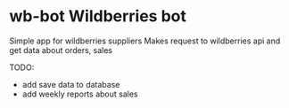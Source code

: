 # wb-bot Wildberries bot

Simple app for wildberries suppliers
Makes request to wildberries api and get data about orders, sales

TODO:
- add save data to database
- add weekly reports about sales
